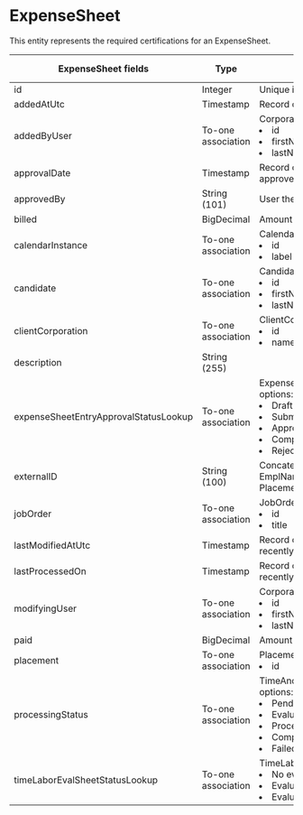 # ExpenseSheet

This entity represents the required certifications for an ExpenseSheet.




<table>
    <colgroup>
        <col width="20%" />
        <col width="20%" />
        <col width="20%" />
        <col width="20%" />
        <col width="20%" />
    </colgroup>
    <thead>
        <tr class="header">
            <th>ExpenseSheet fields</th>
            <th>Type</th>
            <th>Description</th>
            <th>Not null</th>
            <th>Read-only</th>
        </tr>
    </thead>
    <tbody>
        <tr class="even">
            <td>id</td>
            <td>Integer</td>
            <td>Unique identifier for this entity.</td>
            <td>X</td>
            <td>X</td>
        </tr>
        <tr class="odd">
            <td>addedAtUtc</td>
            <td>Timestamp</td>
            <td>Record of when ExpenseSheet was created.</td>
            <td>X</td>
            <td></td>
        </tr>
        <tr class="even">
            <td>addedByUser</td>
            <td>To-one association</td>
            <td>CorporateUser default fields: 
                <li>id</li><li>firstName</li><li>lastName</li></td>
            <td>X</td>
            <td></td>
        </tr>
        <tr class="odd">
            <td>approvalDate</td>
            <td>Timestamp</td>
            <td>Record of when the ExpenseSheet was approved.</td>
            <td>X</td>
            <td></td>
        </tr>
        <tr class="even">
            <td>approvedBy</td>
            <td>String (101)</td>
            <td>User the ExpenseSheet was approved by.</td>
            <td></td>
            <td></td>
        </tr>
        <tr class="odd">
            <td>billed</td>
            <td>BigDecimal</td>
            <td>Amount to be billed.</td>
            <td>X</td>
            <td></td>
        </tr>
        <tr class="even">
            <td>calendarInstance</td>
            <td>To-one association</td>
            <td>CalendarInstance default fields: 
                <li>id</li><li>label</li></td>
            <td>X</td>
            <td></td>
        </tr>
        <tr class="odd">
            <td>candidate</td>
            <td>To-one association</td>
            <td>Candidate default fields: 
                <li>id</li><li>firstName</li><li>lastName</li></td>
            <td>X</td>
            <td></td>
        </tr>
        <tr class="even">
            <td>clientCorporation</td>
            <td>To-one association</td>
            <td>ClientCorporation default fields: 
                <li>id</li><li>name</li></td>
            <td>X</td>
            <td></td>
        </tr>
        <tr class="odd">
            <td>description</td>
            <td>String (255)</td>
            <td></td>
            <td></td>
            <td></td>
        </tr>
        <tr class="even">
            <td>expenseSheetEntryApprovalStatusLookup</td>
            <td>To-one association</td>
            <td>ExpenseSheetEntryApprovalStatusLookup options: 
                <li>Draft</li><li>Submitted</li><li>Approved</li><li>Completed</li><li>Rejected</li></td>
            <td>X</td>
            <td></td>
        </tr>
        <tr class="odd">
            <td>externalID</td>
            <td>String (100)</td>
            <td>Concatenation of BTE ExpenseReportID EmplNames RecordID with an underscore and PlacementID.</td>
            <td></td>
            <td></td>
        </tr>
        <tr class="even">
            <td>jobOrder</td>
            <td>To-one association</td>
            <td>JobOrder default fields: 
                <li>id</li><li>title</li></td>
            <td>X</td>
            <td></td>
        </tr>
        <tr class="odd">
            <td>lastModifiedAtUtc</td>
            <td>Timestamp</td>
            <td>Record of when ExpenseSheet was most recently modified.</td>
            <td>X</td>
            <td></td>
        </tr>
        <tr class="even">
            <td>lastProcessedOn</td>
            <td>Timestamp</td>
            <td>Record of when ExpenseSheet was most recently processed.</td>
            <td></td>
            <td></td>
        </tr>
        <tr class="odd">
            <td>modifyingUser</td>
            <td>To-one association</td>
            <td>CorporateUser default fields: 
                <li>id</li>
                <li>firstName</li>
                <li>lastName</li>
            </td>
            <td>X</td>
            <td>X</td>
        </tr>
        <tr class="even">
            <td>paid</td>
            <td>BigDecimal</td>
            <td>Amount to be paid.</td>
            <td>X</td>
            <td></td>
        </tr>
        <tr class="odd">
            <td>placement</td>
            <td>To-one association</td>
            <td>Placement default fields: 
                <li>id</li></td>
            <td>X</td>
            <td></td>
        </tr>
        <tr class="even">
            <td>processingStatus</td>
            <td>To-one association</td>
            <td>TimeAndExpenseSheetProcessingStatusLookup options:
                <li>Pending</li>
                <li>Evaluating</li>
                <li>Processing</li>
                <li>Completed</li>
                <li>Failed</li>
            </td>
            <td></td>
            <td></td>
        </tr>
        <tr class="odd">
            <td>timeLaborEvalSheetStatusLookup</td>
            <td>To-one association</td>
            <td>TimeLaborEvalSheetStatusLookup options: 
                <li>No evaluation required</li>
                <li>Evaluation required </li>
                <li>Evaluation failed</li>
            </td>
            <td>X</td>
            <td>X</td>
        </tr>
    </tbody>
</table>